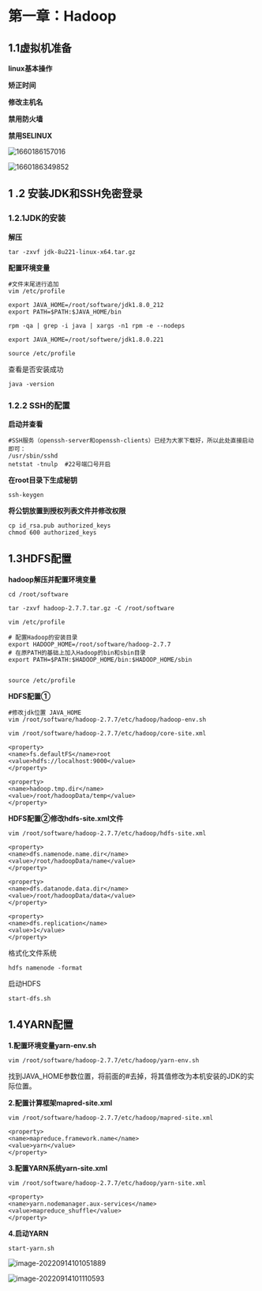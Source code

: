 # 第一章：Hadoop

## 1.1虚拟机准备

**linux基本操作**

**矫正时间**

**修改主机名**

**禁用防火墙**

**禁用SELINUX**

![1660186157016](https://pic-1313413291.cos.ap-nanjing.myqcloud.com/1660186157016.png)

![1660186349852](https://pic-1313413291.cos.ap-nanjing.myqcloud.com/1660186349852.png)



## 1 .2 安装JDK和SSH免密登录 

### 1.2.1JDK的安装

**解压**

```
tar -zxvf jdk-8u221-linux-x64.tar.gz
```

**配置环境变量**

```
#文件末尾进行追加
vim /etc/profile

export JAVA_HOME=/root/software/jdk1.8.0_212
export PATH=$PATH:$JAVA_HOME/bin

rpm -qa | grep -i java | xargs -n1 rpm -e --nodeps 

export JAVA_HOME=/root/softwere/jdk1.8.0.221

source /etc/profile
```

查看是否安装成功

```
java -version
```

### 1.2.2 SSH的配置

**启动并查看**

```
#SSH服务（openssh-server和openssh-clients）已经为大家下载好，所以此处直接启动即可：
/usr/sbin/sshd
netstat -tnulp  #22号端口号开启
```

**在root目录下生成秘钥**

```
ssh-keygen
```

**将公钥放置到授权列表文件并修改权限**

```
cp id_rsa.pub authorized_keys
chmod 600 authorized_keys
```

## 1.3HDFS配置

**hadoop解压并配置环境变量**

```
cd /root/software

tar -zxvf hadoop-2.7.7.tar.gz -C /root/software

vim /etc/profile

# 配置Hadoop的安装目录
export HADOOP_HOME=/root/software/hadoop-2.7.7
# 在原PATH的基础上加入Hadoop的bin和sbin目录
export PATH=$PATH:$HADOOP_HOME/bin:$HADOOP_HOME/sbin


source /etc/profile
```

**HDFS配置①**

```
#修改jdk位置 JAVA_HOME
vim /root/software/hadoop-2.7.7/etc/hadoop/hadoop-env.sh

vim /root/software/hadoop-2.7.7/etc/hadoop/core-site.xml

<property>
<name>fs.defaultFS</name>root
<value>hdfs://localhost:9000</value>
</property>

<property>
<name>hadoop.tmp.dir</name>
<value>/root/hadoopData/temp</value>
</property>
```

**HDFS配置②修改hdfs-site.xml文件**

```
vim /root/software/hadoop-2.7.7/etc/hadoop/hdfs-site.xml

<property>
<name>dfs.namenode.name.dir</name>
<value>/root/hadoopData/name</value>
</property>

<property>
<name>dfs.datanode.data.dir</name>
<value>/root/hadoopData/data</value>
</property>

<property>
<name>dfs.replication</name>
<value>1</value>
</property>
```

格式化文件系统

```
hdfs namenode -format
```

启动HDFS

```
start-dfs.sh
```

## 1.4YARN配置

**1.配置环境变量yarn-env.sh**

```
vim /root/software/hadoop-2.7.7/etc/hadoop/yarn-env.sh
```

 找到JAVA_HOME参数位置，将前面的#去掉，将其值修改为本机安装的JDK的实际位置。 

**2.配置计算框架mapred-site.xml**

```
vim /root/software/hadoop-2.7.7/etc/hadoop/mapred-site.xml
```

```
<property>
<name>mapreduce.framework.name</name>
<value>yarn</value>
</property>
```

**3.配置YARN系统yarn-site.xml**

```
vim /root/software/hadoop-2.7.7/etc/hadoop/yarn-site.xml
```

```
<property>
<name>yarn.nodemanager.aux-services</name>
<value>mapreduce_shuffle</value>
</property>
```

**4.启动YARN**

```
start-yarn.sh
```

![image-20220914101051889](https://pic-1313413291.cos.ap-nanjing.myqcloud.com/image-20220914101051889.png)

![image-20220914101110593](https://pic-1313413291.cos.ap-nanjing.myqcloud.com/image-20220914101110593.png)
